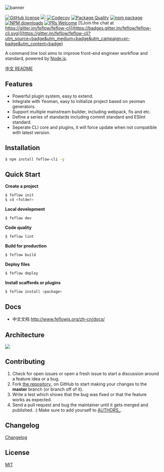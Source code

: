![banner](https://user-images.githubusercontent.com/18289264/35855826-34885a0c-0b6f-11e8-9ba2-98272cb9a27a.png)

[![GitHub license](https://img.shields.io/badge/license-MIT-blue.svg)](https://github.com/feflow/feflow/blob/master/LICENSE) [![](https://img.shields.io/travis/feflow/feflow.svg?style=flat-square)](https://travis-ci.org/feflow/feflow) [![Codecov](https://img.shields.io/codecov/c/github/feflow/feflow/master.svg?style=flat-square)](https://codecov.io/gh/feflow/feflow/branch/master) [![Package Quality](http://npm.packagequality.com/shield/feflow-cli.svg)](http://packagequality.com/#?package=feflow-cli) [![npm package](https://img.shields.io/npm/v/feflow-cli.svg?style=flat-square)](https://www.npmjs.org/package/feflow-cli) [![NPM downloads](http://img.shields.io/npm/dt/feflow-cli.svg?style=flat-square)](https://npmjs.org/package/feflow-cli) [![PRs Welcome](https://img.shields.io/badge/PRs-welcome-brightgreen.svg)](https://github.com/feflow/feflow/pulls) [![Join the chat at https://gitter.im/feflow/feflow-cli](https://badges.gitter.im/feflow/feflow-cli.svg)](https://gitter.im/feflow/feflow-cli?utm_source=badge&utm_medium=badge&utm_campaign=pr-badge&utm_content=badge)

A command line tool aims to improve front-end engineer workflow and standard, powered by [Node.js](https://nodejs.org/en/).

[中文 README](README_zh-CN.md)

## Features

- Powerful plugin system, easy to extend.
- Integrate with Yeoman, easy to initialize project based on yeoman generators.
- Support multiple mainstream builder, including webpack, fis and etc.
- Define a series of standards including commit standard and ESlint standard.
- Seperate CLI core and plugins, it will force update when not compatible with latest version.

## Installation

``` bash
$ npm install feflow-cli -g
```

## Quick Start

**Create a project**

``` bash
$ feflow init
$ cd <folder>
```

**Local development**

``` bash
$ feflow dev
```

**Code quality**

``` bash
$ feflow lint
```

**Build for production**

``` bash
$ feflow build
```

**Deploy files**

``` bash
$ feflow deploy
```

**Install scaffords or plugins**

``` bash
$ feflow install <package>
```

## Docs

* 中文文档 <http://www.feflowjs.org/zh-cn/docs/>

## Architecture
![](https://qpic.url.cn/feeds_pic/ajNVdqHZLLDsuocibo3TZ3GE5TMmVywG0lRyiayfI8D3icgW8FrkFKFOQ/)

## Contributing

1. Check for open issues or open a fresh issue to start a discussion around a feature idea or a bug.
2. Fork [the repository](https://github.com/feflow/feflow)_ on GitHub to start making your changes to the **master** branch (or branch off of it).
3. Write a test which shows that the bug was fixed or that the feature works as expected.
4. Send a pull request and bug the maintainer until it gets merged and published. :) Make sure to add yourself to [AUTHORS_](AUTHORS).

## Changelog

[Changelog](CHANGELOG.md)

## License

[MIT](https://tldrlegal.com/license/mit-license)
